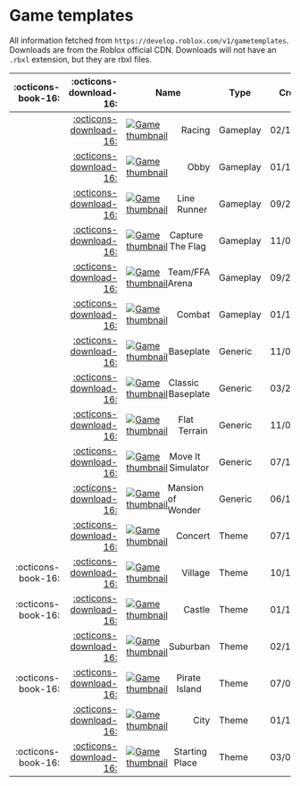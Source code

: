 # Game templates

All information fetched from `https://develop.roblox.com/v1/gametemplates`.  
Downloads are from the Roblox official CDN. Downloads will not have an `.rbxl` extension, but they are rbxl files.

<style>
/* only affect child of article so we don't break anything else (hack!) */

article th[align='right'] {
    min-width: 0 !important;
}

article td {
    vertical-align: middle !important;
}

article td img {
    border-radius: 4px;
    height: 64px !important;
    margin-right: 1em;
}

.table-flex-fix {
    display: flex;
    align-items: center;
}
</style>

| :octicons-book-16: |                              :octicons-download-16:                              |                                                                                                          Name                                                                                                           |   Type   |  Created   |  Updated   |
| -----------------: | -------------------------------------------------------------------------------: | ----------------------------------------------------------------------------------------------------------------------------------------------------------------------------------------------------------------------- | -------- | ---------- | ---------- |
|                    | [:octicons-download-16:](https://c0.rbxcdn.com/84c4109fd154bd6edafea6c9be88a5c0) | <div class="table-flex-fix"> <a href="https://www.roblox.com/games/215383192"> <img alt="Game thumbnail" src="https://tr.rbxcdn.com/a09cc359d41fbd49f863ce873d93d3a7/128/128/Image/Png"> </a> Racing </div>             | Gameplay | 02/12/2015 | 04/04/2019 |
|                    | [:octicons-download-16:](https://c6.rbxcdn.com/b1292ad22c5e3b08565141c9b1c8f424) | <div class="table-flex-fix"> <a href="https://www.roblox.com/games/203812057"> <img alt="Game thumbnail" src="https://tr.rbxcdn.com/c8a0f5510864fef30c10788d58333ca4/128/128/Image/Png"> </a> Obby </div>               | Gameplay | 01/14/2015 | 04/05/2019 |
|                    | [:octicons-download-16:](https://c1.rbxcdn.com/7f2559204a0a5d25e8d47d3cea7528e3) | <div class="table-flex-fix"> <a href="https://www.roblox.com/games/301530843"> <img alt="Game thumbnail" src="https://tr.rbxcdn.com/afedd5006f79e3bcec93bebde544d4b6/128/128/Image/Png"> </a> Line Runner </div>        | Gameplay | 09/28/2015 | 04/04/2019 |
|                    | [:octicons-download-16:](https://c5.rbxcdn.com/729bec32366de0955232d647c6af2db4) | <div class="table-flex-fix"> <a href="https://www.roblox.com/games/92721754"> <img alt="Game thumbnail" src="https://tr.rbxcdn.com/1933bc3340280df7a3d70734657b2ab8/128/128/Image/Png"> </a> Capture The Flag </div>    | Gameplay | 11/01/2013 | 04/04/2019 |
|                    | [:octicons-download-16:](https://c5.rbxcdn.com/53fce91822834fa78d1a5b18d395155c) | <div class="table-flex-fix"> <a href="https://www.roblox.com/games/301529772"> <img alt="Game thumbnail" src="https://tr.rbxcdn.com/c337b1457a03ff12078a74dde3b5629b/128/128/Image/Png"> </a> Team/FFA Arena </div>     | Gameplay | 09/28/2015 | 11/19/2019 |
|                    | [:octicons-download-16:](https://c1.rbxcdn.com/ec6ffbd1e8e632e5c94609a12a9caa68) | <div class="table-flex-fix"> <a href="https://www.roblox.com/games/203885589"> <img alt="Game thumbnail" src="https://tr.rbxcdn.com/52e30f83851f1d625f947712742bce29/128/128/Image/Png"> </a> Combat </div>             | Gameplay | 01/14/2015 | 11/19/2019 |
|                    | [:octicons-download-16:](https://c2.rbxcdn.com/19b4d3ceae4e8d1f5fb5f72aad1eee03) | <div class="table-flex-fix"> <a href="https://www.roblox.com/games/95206881"> <img alt="Game thumbnail" src="https://tr.rbxcdn.com/5e0a1b9c344732bfbdeebe14faaf0b1e/128/128/Image/Png"> </a> Baseplate </div>           | Generic  | 11/01/2013 | 07/08/2019 |
|                    | [:octicons-download-16:](https://c3.rbxcdn.com/63d0e30ed2727506bba9b39c0b62da09) | <div class="table-flex-fix"> <a href="https://www.roblox.com/games/6560363541"> <img alt="Game thumbnail" src="https://tr.rbxcdn.com/d2eaf17c9014c00afa5b7bff485414c5/128/128/Image/Png"> </a> Classic Baseplate </div> | Generic  | 03/23/2021 | 04/16/2021 |
|                    | [:octicons-download-16:](https://c3.rbxcdn.com/1e0db8211c6aeefa7320ed8860fd56a6) | <div class="table-flex-fix"> <a href="https://www.roblox.com/games/95206192"> <img alt="Game thumbnail" src="https://tr.rbxcdn.com/d79b366f46bcfadbc71664a352624b52/128/128/Image/Png"> </a> Flat Terrain </div>        | Generic  | 11/01/2013 | 07/08/2019 |
|                    | [:octicons-download-16:](https://c3.rbxcdn.com/1c4cadfd9db7dad4b6b3486f413a08cf) | <div class="table-flex-fix"> <a href="https://www.roblox.com/games/5353920686"> <img alt="Game thumbnail" src="https://tr.rbxcdn.com/fed61b4c175b2995a8aedbc441b7fa01/128/128/Image/Png"> </a> Move It Simulator </div> | Generic  | 07/15/2020 | 07/15/2020 |
|                    | [:octicons-download-16:](https://c2.rbxcdn.com/d819c467291571260459dec79fb17b7a) | <div class="table-flex-fix"> <a href="https://www.roblox.com/games/6936227200"> <img alt="Game thumbnail" src="https://tr.rbxcdn.com/b146b0d5dddfac1f4b9d1f2570bc1f62/128/128/Image/Png"> </a> Mansion of Wonder </div> | Generic  | 06/10/2021 | 06/10/2021 |
|                    | [:octicons-download-16:](https://c1.rbxcdn.com/41024ad7428e31cb4667c1970e96d1dc) | <div class="table-flex-fix"> <a href="https://www.roblox.com/games/10275826693"> <img alt="Game thumbnail" src="https://tr.rbxcdn.com/0c778763f72f080ff747d2d412dad34f/128/128/Image/Png"> </a> Concert </div>          | Theme    | 07/18/2022 | 07/18/2022 |
| :octicons-book-16: | [:octicons-download-16:](https://c5.rbxcdn.com/5cd0d598af35a08c69795b2f87c43ca0) | <div class="table-flex-fix"> <a href="https://www.roblox.com/games/520390648"> <img alt="Game thumbnail" src="https://tr.rbxcdn.com/b06adc749e58a9d2f4595b337bdd664e/128/128/Image/Png"> </a> Village </div>            | Theme    | 10/10/2016 | 11/19/2019 |
| :octicons-book-16: | [:octicons-download-16:](https://c3.rbxcdn.com/fe80c0403381f189ea833bc6801b0bf3) | <div class="table-flex-fix"> <a href="https://www.roblox.com/games/203810088"> <img alt="Game thumbnail" src="https://tr.rbxcdn.com/8c23caa6e056f17d70eec9e731bbc382/128/128/Image/Png"> </a> Castle </div>             | Theme    | 01/14/2015 | 04/04/2019 |
|                    | [:octicons-download-16:](https://c7.rbxcdn.com/83c90c3a788bd47573e0aebb0db4dc3d) | <div class="table-flex-fix"> <a href="https://www.roblox.com/games/366130569"> <img alt="Game thumbnail" src="https://tr.rbxcdn.com/2c9741eec176e2aa7c7e5ad873937b76/128/128/Image/Png"> </a> Suburban </div>           | Theme    | 02/19/2016 | 06/20/2019 |
| :octicons-book-16: | [:octicons-download-16:](https://c4.rbxcdn.com/26f2f042f7481b9bf5a9f569b8742763) | <div class="table-flex-fix"> <a href="https://www.roblox.com/games/264719325"> <img alt="Game thumbnail" src="https://tr.rbxcdn.com/90d1d31a7976e4a667f1a1a6c336a699/128/128/Image/Png"> </a> Pirate Island </div>      | Theme    | 07/01/2015 | 04/05/2019 |
|                    | [:octicons-download-16:](https://c4.rbxcdn.com/5d4fbc3b9095f1ee9f0af4faa17133b5) | <div class="table-flex-fix"> <a href="https://www.roblox.com/games/203783329"> <img alt="Game thumbnail" src="https://tr.rbxcdn.com/1d822aa9202b0e12c7c428ff28a8dec4/128/128/Image/Png"> </a> City </div>               | Theme    | 01/14/2015 | 04/04/2019 |
| :octicons-book-16: | [:octicons-download-16:](https://c2.rbxcdn.com/2a28a182e81c06929525d65853cdde99) | <div class="table-flex-fix"> <a href="https://www.roblox.com/games/379736082"> <img alt="Game thumbnail" src="https://tr.rbxcdn.com/5516de72f206d1f12a4acba48605731b/128/128/Image/Png"> </a> Starting Place </div>     | Theme    | 03/09/2016 | 04/05/2019 |